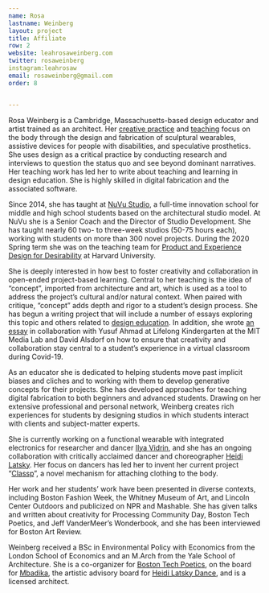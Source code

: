 ```yaml
---
name: Rosa
lastname: Weinberg
layout: project
title: Affiliate
row: 2
website: leahrosaweinberg.com
twitter: rosaweinberg
instagram:leahrosaw
email: rosaweinberg@gmail.com
order: 8


---
```


Rosa Weinberg is a Cambridge, Massachusetts-based design educator and artist trained as an architect. Her [creative practice](http://www.leahrosaweinberg.com/work) and [teaching](http://www.leahrosaweinberg.com/teaching-portfolio) focus on the body through the design and fabrication of sculptural wearables, assistive devices for people with disabilities, and speculative prosthetics. She uses design as a critical practice by conducting research and interviews to question the status quo and see beyond dominant narratives. Her teaching work has led her to write about teaching and learning in design education. She is highly skilled in digital fabrication and the associated software.

Since 2014, she has taught at [NuVu Studio](https://cambridge.nuvustudio.com/?gclid=EAIaIQobChMI1uSc9vKr6QIV9Al9Ch1CsQPHEAAYASAAEgI71_D_BwE), a full-time innovation school for middle and high school students based on the architectural studio model. At NuVu she is a Senior Coach and the Director of Studio Development. She has taught nearly 60 two- to three-week studios (50-75 hours each), working with students on more than 300 novel projects. During the 2020 Spring term she was on the teaching team for [Product and Experience Design for Desirability](https://www.designsurvivor.com/) at Harvard University. 

She is deeply interested in how best to foster creativity and collaboration in open-ended project-based learning. Central to her teaching is the idea of “concept”, imported from architecture and art, which is used as a tool to address the project’s cultural and/or natural context. When paired with critique, “concept” adds depth and rigor to a student’s design process. She has begun a writing project that will include a number of essays exploring this topic and others related to [design education](https://uxdesign.cc/what-should-design-students-do-with-our-feedback-32aa215c53f7). In addition, she wrote [an essay](https://medium.com/mit-media-lab/designing-digital-workspaces-for-creativity-and-collaboration-in-online-project-based-courses-c978a4e9c0fd) in collaboration with Yusuf Ahmad at Lifelong Kindergarten at the MIT Media Lab and David Alsdorf on how to ensure that creativity and collaboration stay central to a student’s experience in a virtual classroom during Covid-19.

As an educator she is dedicated to helping students move past implicit biases and cliches and to working with them to develop generative concepts for their projects. She has developed approaches for teaching digital fabrication to both beginners and advanced students. Drawing on her extensive professional and personal network, Weinberg creates rich experiences for students by designing studios in which students interact with clients and subject-matter experts.

She is currently working on a functional wearable with integrated electronics for researcher and dancer [Ilya Vidrin](https://www.ilyavidrin.com/), and she has an ongoing collaboration with critically acclaimed dancer and choreographer [Heidi Latsky](https://heidilatskydance.org/). Her focus on dancers has led her to invent her current project “[Classp](http://www.leahrosaweinberg.com/work#/shimmer/)”, a novel mechanism for attaching clothing to the body. 

Her work and her students’ work have been presented in diverse contexts, including Boston Fashion Week, the Whitney Museum of Art, and Lincoln Center Outdoors and publicized on NPR and Mashable. She has given talks and written about creativity for Processing Community Day, Boston Tech Poetics, and Jeff VanderMeer’s Wonderbook, and she has been interviewed for Boston Art Review.

Weinberg received a BSc in Environmental Policy with Economics from the London School of Economics and an M.Arch from the Yale School of Architecture.  She is a co-organizer for [Boston Tech Poetics](http://techpoetics.com/), on the board for [Mbadika](https://mbadika.wordpress.com/), the artistic advisory board for [Heidi Latsky Dance](https://heidilatskydance.org/), and is a licensed architect.
